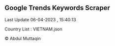 

## Google Trends Keywords Scraper 
 
Last Update 06-04-2023 , 15:40:13

Country List :
VIETNAM.json



© Abdul Muttaqin 

